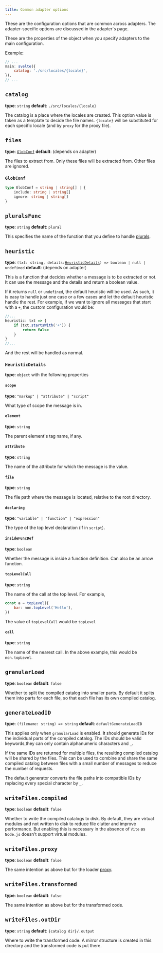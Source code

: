 ```yaml
---
title: Common adapter options
---
```


These are the configuration options that are common across adapters. The
adapter-specific options are discussed in the adapter's page.

These are the properties of the object when you specify adapters to the main configuration.

Example:
```javascript
// ...
main: svelte({
    catalog: './src/locales/{locale}',
}),
// ...
```

## `catalog`

**type**: `string`
**default**: `./src/locales/{locale}`

The catalog is a place where the locales are created. This option value is
taken as a template to decide the file names. `{locale}` will be substituted
for each specific locale (and by `proxy` for the proxy file).

## `files`
**type**: [`GlobConf`](#globconf)
**default**: (depends on adapter)

The files to extract from. Only these files will be extracted from. Other files are ignored.

### `GlobConf`

```typescript
type GlobConf = string | string[] | {
    include: string | string[]
    ignore: string | string[]
}
```

## `pluralsFunc`

**type**: `string`
**default**: `plural`

This specifies the name of the function that you define to handle [plurals](/guides/plurals).

## `heuristic`

**type**: `(txt: string, details:`[`HeuristicDetails`](#heuristicdetails)`) => boolean | null | undefined`
**default**: (depends on adapter)

This is a function that decides whether a message is to be extracted or not. It
can use the message and the details and return a boolean value.

If it returns `null` or `undefined`, the default heuristic will be used. As such, it is easy to handle just one case or a few cases and let the default heuristic handle the rest. For example, if we want to ignore all messages that start with a `+`, the custom configuration would be:

```javascript
//...
heuristic: txt => {
    if (txt.startsWith('+')) {
        return false
    }
}
//...
```

And the rest will be handled as normal.

### `HeuristicDetails`

**type**: `object` with the following properties

#### `scope`
**type**: `"markup" | "attribute" | "script"`

What type of scope the message is in.

#### `element`
**type**: `string`

The parent element's tag name, if any.

#### `attribute`
**type**: `string`

The name of the attribute for which the message is the value.

#### `file`
**type**: `string`

The file path where the message is located, relative to the root directory.

#### `declaring`
**type**: `"variable" | "function" | "expression"`

The type of the top level declaration (if in `script`).

#### `insideFuncDef`
**type**: `boolean`

Whether the message is inside a function definition. Can also be an arrow function.

#### `topLevelCall`
**type**: `string`

The name of the call at the top level. For example,

```js
const a = topLevel({
    bar: non.topLevel('Hello'),
})
```
The value of `topLevelCall` would be `topLevel`

#### `call`
**type**: `string`

The name of the nearest call. In the above example, this would be `non.topLevel`.

## `granularLoad`
**type**: `boolean`
**default**: `false`

Whether to split the compiled catalog into smaller parts. By default it splits
them into parts for each file, so that each file has its own compiled catalog.

## `generateLoadID`
**type**: `(filename: string) => string`
**default**: `defaultGenerateLoadID`

This applies only when `granularLoad` is enabled. It should generate IDs for
the individual parts of the compiled catalog. The IDs should be valid
keywords,they can only contain alphanumeric characters and `_`.

If the same IDs are returned for multiple files, the resulting compiled catalog
will be shared by the files. This can be used to combine and share the same
compiled catalog between files with a small number of messages to reduce the
number of requests.

The default generator converts the file paths into compatible IDs by replacing
every special character by `_`.

## `writeFiles.compiled`
**type**: `boolean`
**default**: `false`

Whether to write the compiled catalogs to disk. By default, they are virtual
modules and not written to disk to reduce file clutter and improve performance.
But enabling this is necessary in the absence of `Vite` as `Node.js` doesn't
support virtual modules.

## `writeFiles.proxy`
**type**: `boolean`
**default**: `false`

The same intention as above but for the loader [proxy](/concepts/loadersproxies/).

## `writeFiles.transformed`
**type**: `boolean`
**default**: `false`

The same intention as above but for the transformed code.

## `writeFiles.outDir`
**type**: `string`
**default**: `{catalog dir}/.output`

Where to write the transformed code. A mirror structure is created in this
directory and the transformed code is put there.
